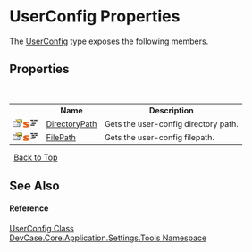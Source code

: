 # UserConfig Properties
 

The <a href="T_DevCase_Core_Application_Settings_Tools_UserConfig">UserConfig</a> type exposes the following members.


## Properties
&nbsp;<table><tr><th></th><th>Name</th><th>Description</th></tr><tr><td>![Public property](media/pubproperty.gif "Public property")![Static member](media/static.gif "Static member")![Code example](media/CodeExample.png "Code example")</td><td><a href="P_DevCase_Core_Application_Settings_Tools_UserConfig_DirectoryPath">DirectoryPath</a></td><td>
Gets the user-config directory path.</td></tr><tr><td>![Public property](media/pubproperty.gif "Public property")![Static member](media/static.gif "Static member")![Code example](media/CodeExample.png "Code example")</td><td><a href="P_DevCase_Core_Application_Settings_Tools_UserConfig_FilePath">FilePath</a></td><td>
Gets the user-config filepath.</td></tr></table>&nbsp;
<a href="#userconfig-properties">Back to Top</a>

## See Also


#### Reference
<a href="T_DevCase_Core_Application_Settings_Tools_UserConfig">UserConfig Class</a><br /><a href="N_DevCase_Core_Application_Settings_Tools">DevCase.Core.Application.Settings.Tools Namespace</a><br />